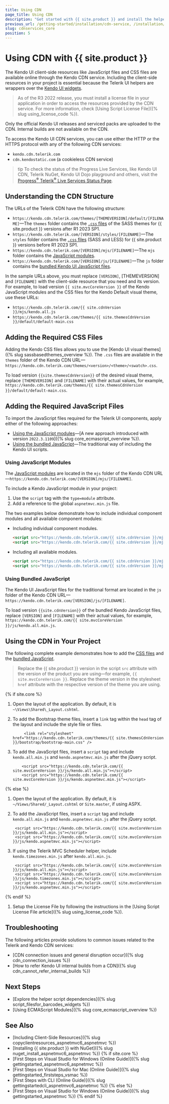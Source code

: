 ```yaml
---
title: Using CDN
page_title: Using CDN
description: "Get started with {{ site.product }} and install the helpers by using the Telerik UI CDN services."
previous_url: /getting-started/installation/cdn-service, /installation/cdn-service, /installation-mvc/adding-client-side-resources/cdn-service
slug: cdnservices_core
position: 5
---
```


# Using CDN with {{ site.product }}

The Kendo UI client-side resources like JavaScript files and CSS files are available online through the Kendo CDN service. Including the client-side resources in your project is essential because the Telerik UI helpers are wrappers over the [Kendo UI widgets](https://docs.telerik.com/kendo-ui/intro/first-steps).

> As of the R3 2022 release, you must install a license file in your application in order to access the resources provided by the CDN service. For more information, check [Using Script License File]({% slug using_license_code %}).

Only the official Kendo UI releases and serviced packs are uploaded to the CDN. Internal builds are not available on the CDN.

To access the Kendo UI CDN services, you can use either the HTTP or the HTTPS protocol with any of the following CDN services:

* `kendo.cdn.telerik.com`
* `cdn.kendostatic.com` (a cookieless CDN service)

>tip To check the status of the Progress Live Services, like Kendo UI CDN, Telerik NuGet, Kendo UI Dojo playground and others, visit the [Progress<sup>®</sup> Telerik<sup>®</sup> Live Services Status Page](http://status.telerik.com/).

## Understanding the CDN Structure

The URLs of the Telerik CDN have the following structure:

* `https://kendo.cdn.telerik.com/themes/[THEMEVERSION]/default/[FILENAME]`&mdash;The `themes` folder contains the [`.css` files](#adding-the-required-css-files) of the SASS themes for {{ site.product }} versions after R1 2023 SP1.
* `https://kendo.cdn.telerik.com/[VERSION]/styles/[FILENAME]`&mdash;The `styles` folder contains the [`.css` files](#adding-the-required-css-files) (SASS and LESS) for {{ site.product }} versions before R1 2023 SP1. 
* `https://kendo.cdn.telerik.com/[VERSION]/mjs/[FILENAME]`&mdash;The `mjs` folder contains the [JavaScript modules](#using-javascript-modules).
* `https://kendo.cdn.telerik.com/[VERSION]/js/[FILENAME]`&mdash;The `js` folder contains the [bundled Kendo UI JavaScript files](#using-bundled-javascript).

In the sample URLs above, you must replace `[VERSION]`, [THEMEVERSION] and `[FILENAME]` with the client-side resource that you need and its version. For example, to load version `{{ site.mvcCoreVersion }}` of the Kendo JavaScript modules and the CSS files for the Kendo Default visual theme, use these URLs:

* `https://kendo.cdn.telerik.com/{{ site.cdnVersion }}/mjs/kendo.all.js`
* `https://kendo.cdn.telerik.com/themes/{{ site.themesCdnVersion }}/default/default-main.css`

## Adding the Required CSS Files

Adding the Kendo CSS files allows you to use the [Kendo UI visual themes]({% slug sassbasedthemes_overview %}). The `.css` files are available in the `themes` folder of the Kendo CDN URL&mdash;`https://kendo.cdn.telerik.com/themes/<version>/<theme>/<swatch>.css`.

To load version `{{site.themesCdnVersion}}` of the desired visual theme, replace `[THEMEVERSION]` and `[FILENAME]` with their actual values, for example, `https://kendo.cdn.telerik.com/themes/{{ site.themesCdnVersion }}/default/default-main.css`.

## Adding the Required JavaScript Files

To import the JavaScript files required for the Telerik UI components, apply either of the following approaches:

 * [Using the JavaScript modules](#using-javascript-modules)—[A new approach introduced with version `2022.3.1109`]({% slug core_ecmascript_overview %}).
 * [Using the bundled JavaScript](#using-bundled-javascript)—The traditional way of including the Kendo UI scripts.

### Using JavaScript Modules

The [JavaScript modules](https://developer.mozilla.org/en-US/docs/Web/JavaScript/Guide/Modules) are located in the `mjs` folder of the Kendo CDN URL&mdash;`https://kendo.cdn.telerik.com/[VERSION]/mjs/[FILENAME]`.

To include a Kendo JavaScript module in your project:

1. Use the `script` tag with the `type=module` attribute.
1. Add a reference to the global `aspnetmvc.min.js` file.

The two examples below demonstrate how to include individual component modules and all available component modules:

* Including individual component modules.

    ```html
    <script src="https://kendo.cdn.telerik.com/{{ site.cdnVersion }}/mjs/kendo.grid.js" type="module"></script> <!-- Include the Grid module. The rest of the dependencies required by the Grid will be loaded automatically. -->
    <script src="https://kendo.cdn.telerik.com/{{ site.cdnVersion }}/mjs/kendo.aspnetmvc.js" type="module"></script> <!-- Include the global `kendo.aspnetmvc.js` file. -->
    ```

* Including all available modules.

    ```html
    <script src="https://kendo.cdn.telerik.com/{{ site.cdnVersion }}/mjs/kendo.all.js" type="module"></script> <!-- Include all Kendo UI modules. -->
    <script src="https://kendo.cdn.telerik.com/{{ site.cdnVersion }}/mjs/kendo.aspnetmvc.js" type="module"></script> <!-- Include the global `kendo.aspnetmvc.js` file. -->
    ```

### Using Bundled JavaScript

The Kendo UI JavaScript files for the traditional format are located in the `js` folder of the Kendo CDN URL&mdash;`https://kendo.cdn.telerik.com/[VERSION]/js/[FILENAME]`.

To load version `{{site.cdnVersion}}` of the bundled Kendo JavaScript files, replace `[VERSION]` and `[FILENAME]` with their actual values, for example, `https://kendo.cdn.telerik.com/{{ site.mvcCoreVersion }}/js/kendo.all.min.js`.

## Using the CDN in Your Project

The following complete example demonstrates how to add the [CSS files](#adding-the-required-css-files) and the [bundled JavaScript](#using-bundled-javascript).

>Replace the {{ site.product }} version in the script `src` attribute with the version of the product you are using&mdash;for example, `{{ site.mvcCoreVersion }}`. Replace the theme version in the stylesheet `href` attribute with the respective version of the theme you are using.

{% if site.core %}
1. Open the layout of the application. By default, it is `~\Views\Shared\_Layout.cshtml`.

1. To add the Bootstrap theme files, insert a `link` tag within the `head` tag of the layout and include the style file or files.

    ```
         <link rel="stylesheet" href="https://kendo.cdn.telerik.com/themes/{{ site.themesCdnVersion }}/bootstrap/bootstrap-main.css" />
    ```

1. To add the JavaScript files, insert a `script` tag and include `kendo.all.min.js` and `kendo.aspnetmvc.min.js` after the jQuery script.

    ```
        <script src="https://kendo.cdn.telerik.com/{{ site.mvcCoreVersion }}/js/kendo.all.min.js"></script>
        <script src="https://kendo.cdn.telerik.com/{{ site.mvcCoreVersion }}/js/kendo.aspnetmvc.min.js"></script>
    ```

{% else %}
1. Open the layout of the application. By default, it is `~/Views/Shared/_Layout.cshtml` or `Site.master`, if using ASPX.

1. To add the JavaScript files, insert a `script` tag and include `kendo.all.min.js` and `kendo.aspnetmvc.min.js` after the jQuery script.

        <script src="https://kendo.cdn.telerik.com/{{ site.mvcCoreVersion }}/js/kendo.all.min.js"></script>
        <script src="https://kendo.cdn.telerik.com/{{ site.mvcCoreVersion }}/js/kendo.aspnetmvc.min.js"></script>

1. If using the Telerik MVC Scheduler helper, include `kendo.timezones.min.js` after `kendo.all.min.js`.

        <script src="https://kendo.cdn.telerik.com/{{ site.mvcCoreVersion }}/js/kendo.all.min.js"></script>
        <script src="https://kendo.cdn.telerik.com/{{ site.mvcCoreVersion }}/js/kendo.timezones.min.js"></script>
        <script src="https://kendo.cdn.telerik.com/{{ site.mvcCoreVersion }}/js/kendo.aspnetmvc.min.js"></script>
{% endif %}

1. Setup the License File by following the instructions in the [Using Script License File article]({% slug using_license_code %}).

## Troubleshooting

The following articles provide solutions to common issues related to the Telerik and Kendo CDN services:

* [CDN connection issues and general disruption occur]({% slug cdn_connection_issues %})
* [How to refer Kendo UI internal builds from a CDN]({% slug cdn_cannot_refer_internal_builds %})

## Next Steps

* [Explore the helper script dependencies]({% slug script_filesfor_barcodes_widgets %})
* [Using ECMAScript Modules]({% slug core_ecmascript_overview %})
## See Also

* [Including Client-Side Resources]({% slug copyclientresources_aspnetmvc6_aspnetmvc %})
* [Installing {{ site.product }} with NuGet]({% slug nuget_install_aspnetmvc6_aspnetmvc %})
{% if site.core %}
* [First Steps on Visual Studio for Windows (Online Guide)]({% slug gettingstarted_aspnetmvc6_aspnetmvc %})
* [First Steps on Visual Studio for Mac (Online Guide)]({% slug gettingstarted_firststeps_vsmac %})
* [First Steps with CLI (Online Guide)]({% slug gettingstartedcli_aspnetmvc6_aspnetmvc %})
{% else %}
* [First Steps on Visual Studio for Windows (Online Guide)]({% slug gettingstarted_aspnetmvc %})
{% endif %}
